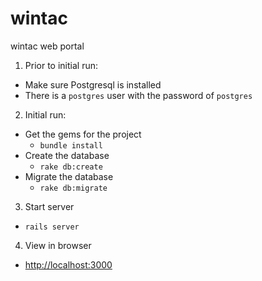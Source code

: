 wintac
======

wintac web portal 

1. Prior to initial run:
  * Make sure Postgresql is installed
  * There is a `postgres` user with the password of `postgres`
2. Initial run:
  * Get the gems for the project
    * `bundle install`
  * Create the database
    * `rake db:create`
  * Migrate the database
    * `rake db:migrate`
3. Start server
  * `rails server`
4. View in browser
  * <http://localhost:3000>

